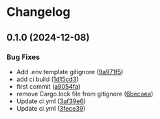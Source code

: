 # Changelog

## 0.1.0 (2024-12-08)


### Bug Fixes

* Add .env.template gitignore ([9a971f5](https://github.com/opsplane-services/am2am/commit/9a971f51b91aaeb9c466b2e10a8c33e3e8637667))
* add ci build ([1d15cd3](https://github.com/opsplane-services/am2am/commit/1d15cd3c8c18bd71815fa5717d82f14733542cc6))
* first commit ([a9054fa](https://github.com/opsplane-services/am2am/commit/a9054fa8630eccf3e13cce4157c8ee5222e5553e))
* remove Cargo.lock file from gitignore ([6becaea](https://github.com/opsplane-services/am2am/commit/6becaea92e26135f12de8e4a9f4f4597feaf3b37))
* Update ci.yml ([3af39e6](https://github.com/opsplane-services/am2am/commit/3af39e63b3cd738eb3b797877e108e28edac56f4))
* Update ci.yml ([3fece39](https://github.com/opsplane-services/am2am/commit/3fece39c6db3a5e2dc7f27d4479ce575df186eaa))
